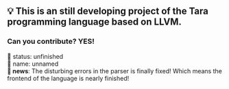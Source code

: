 ## 💡 This is an still developing project of the Tara programming language based on LLVM.
### Can you contribute? YES!
🧪 status: unfinished<br/>
🧑 name: unnamed<br/>
**📰 news**: The disturbing errors in the parser is finally fixed! Which means the frontend of the language is nearly finished!
